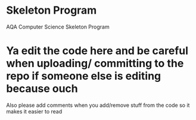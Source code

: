 # Skeleton Program
AQA Computer Science Skeleton Program
# Ya edit the code here and be careful when uploading/ committing to the repo if someone else is editing because ouch
Also please add comments when you add/remove stuff from the code so it makes it easier to read
